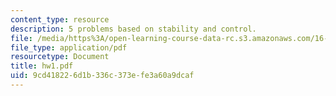 ```yaml
---
content_type: resource
description: 5 problems based on stability and control.
file: /media/https%3A/open-learning-course-data-rc.s3.amazonaws.com/16-333-aircraft-stability-and-control-fall-2004/9cd418226d1b336c373efe3a60a9dcaf_hw1.pdf
file_type: application/pdf
resourcetype: Document
title: hw1.pdf
uid: 9cd41822-6d1b-336c-373e-fe3a60a9dcaf
---
```


